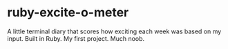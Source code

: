 # ruby-excite-o-meter
A little terminal diary that scores how exciting each week was based on my input. Built in Ruby. My first project. Much noob.
